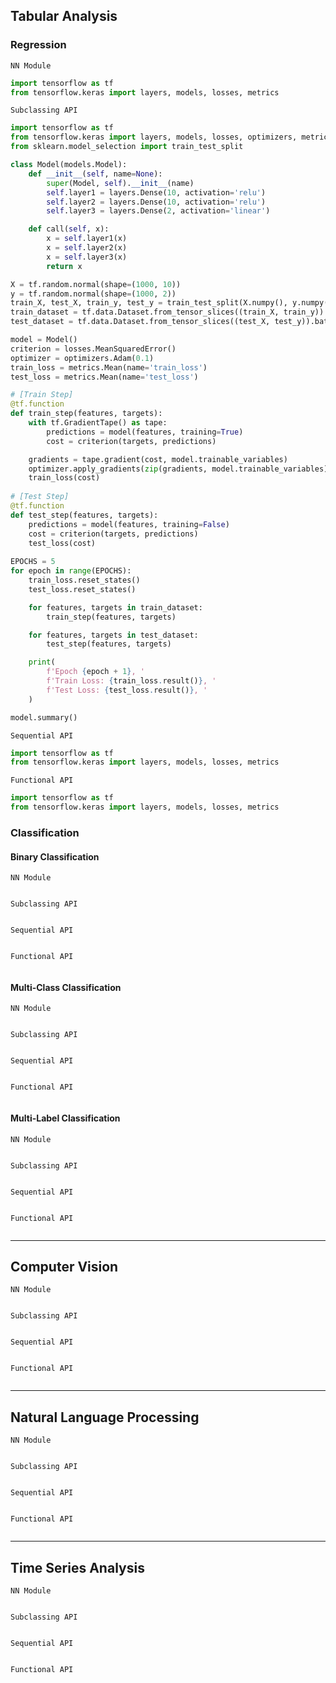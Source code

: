 
## Tabular Analysis
### Regression
`NN Module`
```python
import tensorflow as tf
from tensorflow.keras import layers, models, losses, metrics
```
`Subclassing API`
```python
import tensorflow as tf
from tensorflow.keras import layers, models, losses, optimizers, metrics
from sklearn.model_selection import train_test_split

class Model(models.Model):
    def __init__(self, name=None):
        super(Model, self).__init__(name)
        self.layer1 = layers.Dense(10, activation='relu')
        self.layer2 = layers.Dense(10, activation='relu')
        self.layer3 = layers.Dense(2, activation='linear')

    def call(self, x):
        x = self.layer1(x)
        x = self.layer2(x)
        x = self.layer3(x)
        return x

X = tf.random.normal(shape=(1000, 10))
y = tf.random.normal(shape=(1000, 2))
train_X, test_X, train_y, test_y = train_test_split(X.numpy(), y.numpy(), test_size=0.3, shuffle=False)
train_dataset = tf.data.Dataset.from_tensor_slices((train_X, train_y)).repeat(10).batch(10)
test_dataset = tf.data.Dataset.from_tensor_slices((test_X, test_y)).batch(1)

model = Model()
criterion = losses.MeanSquaredError()
optimizer = optimizers.Adam(0.1)
train_loss = metrics.Mean(name='train_loss')
test_loss = metrics.Mean(name='test_loss')

# [Train Step]
@tf.function
def train_step(features, targets):
    with tf.GradientTape() as tape:
        predictions = model(features, training=True)
        cost = criterion(targets, predictions)

    gradients = tape.gradient(cost, model.trainable_variables)
    optimizer.apply_gradients(zip(gradients, model.trainable_variables))
    train_loss(cost)
    
# [Test Step]
@tf.function
def test_step(features, targets):
    predictions = model(features, training=False)
    cost = criterion(targets, predictions)
    test_loss(cost)
    
EPOCHS = 5
for epoch in range(EPOCHS):
    train_loss.reset_states()
    test_loss.reset_states()

    for features, targets in train_dataset:
        train_step(features, targets)

    for features, targets in test_dataset:
        test_step(features, targets)

    print(
        f'Epoch {epoch + 1}, '
        f'Train Loss: {train_loss.result()}, '
        f'Test Loss: {test_loss.result()}, '
    )

model.summary()
```
`Sequential API`
```python
import tensorflow as tf
from tensorflow.keras import layers, models, losses, metrics
```
`Functional API`
```python
import tensorflow as tf
from tensorflow.keras import layers, models, losses, metrics
```



### Classification
#### Binary Classification
`NN Module`
```python
```
`Subclassing API`
```python
```
`Sequential API`
```python
```
`Functional API`
```python
```

#### Multi-Class Classification
`NN Module`
```python
```
`Subclassing API`
```python
```
`Sequential API`
```python
```
`Functional API`
```python
```

#### Multi-Label Classification
`NN Module`
```python
```
`Subclassing API`
```python
```
`Sequential API`
```python
```
`Functional API`
```python
```


---

## Computer Vision
`NN Module`
```python
```
`Subclassing API`
```python
```
`Sequential API`
```python
```
`Functional API`
```python
```

---

## Natural Language Processing
`NN Module`
```python
```
`Subclassing API`
```python
```
`Sequential API`
```python
```
`Functional API`
```python
```

---

## Time Series Analysis
`NN Module`
```python
```
`Subclassing API`
```python
```
`Sequential API`
```python
```
`Functional API`
```python
```

<br><br><br>

